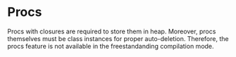 # Procs

Procs with closures are required to store them in heap. Moreover, procs themselves must be class instances for proper auto-deletion. Therefore, the procs feature is not available in the freestandanding compilation mode.
